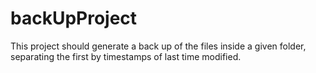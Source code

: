 # backUpProject
This project should generate a back up of the files inside a given folder, separating the first by timestamps of last time modified.
